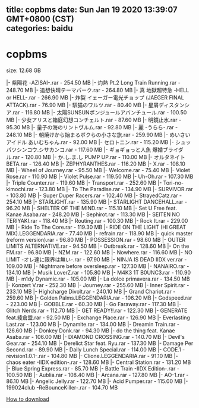 
title: copbms
date: Sun Jan 19 2020 13:39:07 GMT+0800 (CST)    
categories: baidu
---

# copbms
size: 12.68 GB
 
 
|- 紫陽花 -AZISAI-.rar - 254.50 MB
|- 灼熱 Pt.2 Long Train Running.rar - 248.70 MB
|- 追想快晴テーマパーク.rar - 264.80 MB
|- 真 地獄超特急 -HELL or HELL-.rar - 266.90 MB
|- 炸裂 イェーガー電光チョップ (JAEGER FINAL ATTACK).rar - 76.90 MB
|- 駅猫のワルツ.rar - 80.40 MB
|- 星屑ディスタンシア.rar - 116.80 MB
|- 太陽SUNSUNボンジュールアバンチュール.rar - 100.50 MB
|- 少女アリスと箱庭幻想コンチェルト.rar - 87.60 MB
|- 明鏡止水.rar - 95.30 MB
|- 量子の海のリントヴルム.rar - 92.80 MB
|- 麗 -うらら-.rar - 248.10 MB
|- 朝焼けから始まるボクらの小さな旅.rar - 259.90 MB
|- めいさいアイドル あいむちゃん.rar - 92.00 MB
|- セロトニン.rar - 115.20 MB
|- シュッパツシンコウ.シサカンコ.rar - 117.60 MB
|- ギョギョっと人魚 爆婚ブライダル.rar - 120.80 MB
|- か.し.ま.し PUMP UP.rar - 110.00 MB
|- オルタネイト BETA.rar - 126.40 MB
|- ZEPHYRANTHES.rar - 116.20 MB
|- X.rar - 108.10 MB
|- Wheel of Journey.rar - 95.50 MB
|- Welcome.rar - 75.40 MB
|- Violet Rose.rar - 110.90 MB
|- Violet Pulse.rar - 119.50 MB
|- Uh-Oh.rar - 107.30 MB
|- Triple Counter.rar - 119.60 MB
|- Transport.rar - 252.60 MB
|- Tori-no-kimochi.rar - 123.80 MB
|- To The Paradise.rar - 134.90 MB
|- SURVIVOR.rar - 103.80 MB
|- Super Duper Racers.rar - 102.40 MB
|- StrayedCatz.rar - 254.10 MB
|- STARLiGHT.rar - 135.90 MB
|- STARLIGHT DANCEHALL.rar - 96.20 MB
|- SHELTER OF THE MIND.rar - 115.10 MB
|- Set U Free feat. Kanae Asaba.rar - 248.20 MB
|- Sephirot.rar - 113.30 MB
|- SEITEN NO TERIYAKI.rar - 118.40 MB
|- Routing.rar - 100.30 MB
|- Rock It.rar - 229.00 MB
|- Ride To The Core.rar - 119.30 MB
|- RIDE ON THE LIGHT (HI GREAT MIX).LEGGENDARIA.rar - 77.40 MB
|- refrain.rar - 118.90 MB
|- quick master (reform version).rar - 96.80 MB
|- POSSESSION.rar - 98.60 MB
|- OUTER LIMITS ALTERNATIVE.rar - 94.50 MB
|- Outbreak.rar - 128.60 MB
|- On the FM.rar - 96.80 MB
|- NZM.rar - 122.60 MB
|- Nowhere.rar - 116.60 MB
|- NO LIMIT -オレ達に限界は無い-.rar - 97.90 MB
|- NINJA IS DEAD IIDX ver.rar - 109.00 MB
|- Nightmare before oversleep.rar - 127.30 MB
|- NANAIRO.rar - 134.10 MB
|- Musik LoverZ.rar - 105.80 MB
|- M4K3 1T B0UNC3.rar - 110.90 MB
|- m1dy Dynamic.rar - 105.00 MB
|- La dolce primavera.rar - 134.50 MB
|- Konzert V.rar - 252.30 MB
|- Journey.rar - 255.60 MB
|- Inner Spirit.rar - 233.10 MB
|- Highcharge Divolt.rar - 240.10 MB
|- Grand Chariot.rar - 259.60 MB
|- Golden Palms.LEGGENDARIA.rar - 106.20 MB
|- Godspeed.rar - 223.00 MB
|- GOBBLE.rar - 60.30 MB
|- Go Faraway.rar - 117.30 MB
|- Glitch Nerds.rar - 112.70 MB
|- GET READY!!.rar - 122.30 MB
|- GENERATE feat.綾倉盟.rar - 92.50 MB
|- Exchange Place.rar - 126.90 MB
|- Everlasting Last.rar - 123.00 MB
|- Dynamite.rar - 134.00 MB
|- Dreamin Train.rar - 126.60 MB
|- Donkey Donk.rar - 94.30 MB
|- do the thing feat. Kanae Asaba.rar - 106.00 MB
|- DIAMOND CROSSING.rar - 140.70 MB
|- Devil's Gear.rar - 254.10 MB
|- Derelict Star feat. Ryu.rar - 137.30 MB
|- Damage Per Second.rar - 89.90 MB
|- Daily Lunch Special.rar - 114.00 MB
|- CODE.1 -revision1.0.1-.rar - 104.80 MB
|- Clione.LEGGENDARIA.rar - 91.10 MB
|- chaos eater -IIDX edition-.rar - 128.60 MB
|- Central Station.rar - 131.20 MB
|- Blue Spring Express.rar - 85.70 MB
|- Battle Train -IIDX Edition-.rar - 100.50 MB
|- Aublia.rar - 108.40 MB
|- Arcana.rar - 127.80 MB
|- AO-1.rar - 86.10 MB
|- Angelic Jelly.rar - 122.70 MB
|- Acid Pumper.rar - 115.00 MB
|- 199024club -ReBounceKiller-.rar - 104.70 MB

[How to download](https://bpcam.bemobtrk.com/go/2ceec3aa-1ca2-46d6-b9ff-aaa5c184517c?jno=3805)